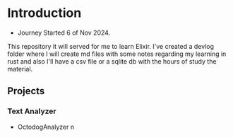 # Introduction
- Journey Started 6 of Nov 2024.

This repository it will served for me to learn Elixir.
I've created a devlog folder where I will create md files with some notes regarding my learning in rust and also I'll have a csv file or a sqlite db with the hours of study the material.


## Projects

### Text Analyzer
 - OctodogAnalyzer
n

